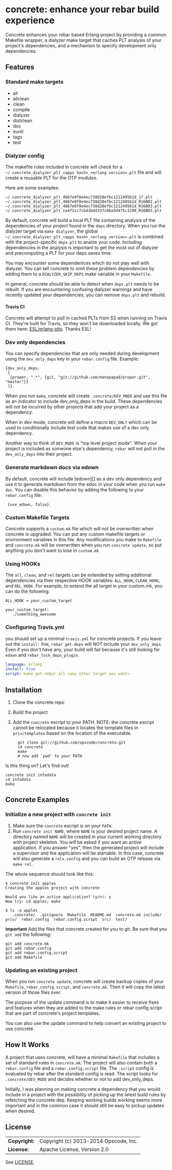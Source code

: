 # concrete: enhance your rebar build experience #

Concrete enhances your rebar based Erlang project by providing a
common Makefile wrapper, a dialyzer make target that caches PLT
analysis of your project's dependencies, and a mechanism to specify
development only dependencies.

## Features ##

### Standard make targets ###

* all
* allclean
* clean
* compile
* dialyzer
* distclean
* doc
* eunit
* tags
* test

### Dialyzer config ###

The makefile rules included in concrete will check for a
`~/.concrete_dialyzer_plt_<apps hash>_<erlang version>.plt` file and
will create a reusable PLT for the OTP modules.

Here are some examples:

```
~/.concrete_dialyzer_plt_4667e0f8e4ec738d28efbc1212495b1d_17.plt
~/.concrete_dialyzer_plt_4667e0f8e4ec738d28efbc1212495b1d_R16B02.plt
~/.concrete_dialyzer_plt_4667e0f8e4ec738d28efbc1212495b1d_R16B03.plt
~/.concrete_dialyzer_plt_ce4f2cc7cbd1bdd337c6ba5d475c1290_R16B03.plt
```

By default, concrete will build a local PLT file containing analysis
of the dependencies of your project found in the `deps`
directory. When you run the dialyzer target via `make dialyzer`, the
global `~/.concrete_dialyzer_plt_<apps hash>_<erlang version>.plt` is
combined with the project-specific `deps.plt` to analze your
code. Including dependencies in the analysis is important to get the
most out of dialyzer and precomputing a PLT for your deps saves time.

You may encounter some dependenices which do not play well with
dialyzer. You can tell concrete to omit these problem dependencies by
adding them to a `DIALYZER_SKIP_DEPS` make variable in your
`Makefile`.

In general, concrete should be able to detect when `deps.plt` needs to
be rebuilt. If you are encountering confusing dialyzer warnings and
have recently updated your dependencies, you can remove
`deps.plt` and rebuild.

#### Travis CI ####

Concrete will attempt to pull in cached PLTs from S3 when running on
Travis CI. They're built for Travis, so they won't be downloaded
locally. We got them here:
[ESL/erlang-plts](https://github.com/esl/erlang-plts). Thanks ESL!

### Dev only dependencies ###

You can specify dependencies that are only needed during development
using the `dev_only_deps` key in your `rebar.config` file. Example:
```
{dev_only_deps,
 [
  {proper, ".*", {git, "git://github.com/manopapad/proper.git", "master"}}
 ]}.
```

When you run `make`, concrete will create `.concrete/DEV_MODE` and use
this file as an indicator to include dev_only_deps in the build. These
dependencies will not be incurred by other projects that add your
project as a dependency.

When in dev mode, concrete will define a macro `DEV_ONLY` which can be
used to conditionally include test code that makes use of a dev only
dependency.

Another way to think of `DEV_MODE` is "top level project mode". When
your project is included as someone else's dependency, `rebar` will
not pull in the `dev_only_deps` into their project.

### Generate markdown docs via edown ###

By default, concrete will include [edown][] as a dev only dependency
and use it to generate markdown from the edoc in your code when you
run `make doc`. You can disable this behavior by adding the following
to your `rebar.config` file:

```
 {use_edown, false}.
```

### Custom Makefile Targets ###

Concrete supports a `custom.mk` file which will not be overwritten
when concrete is upgraded. You can put any custom makefile targets or
environment variables in this file. Any modifications you make to
`Makefile` and `concrete.mk` will be overwritten when you run
`concrete update`, so put anything you don't want to lose in
`custom.mk`

### Using HOOKs ###

The `all`, `clean`, and `rel` targets can be extended by setting
additional dependencies via their respective HOOK variables:
`ALL_HOOK`, `CLEAN_HOOK`, and `REL_HOOK`.  For example, to extend the
all target in your custom.mk, you can do the following:

```
ALL_HOOK = your_custom_target

your_custom_target:
   ./something_awesome
```

### Configuring Travis.yml ###

you should set up a minimal `travis.yml` for concrete projects. If you
leave out the `install:` line, `rebar get-deps` will *NOT* include
your `dev_only_deps`. Even if you don't have any, your build will fail
because it's still looking for `edown` and `rebar_lock_deps_plugin`.

```yaml
language: erlang
install: true
script: make get-rebar all <any other target you want>
```

## Installation ##

1. Clone the concrete repo
2. Build the project
3. Add the `concrete` escript to your PATH. NOTE: the concrete escript
   cannot be relocated because it locates the template files in
   `priv/templates` based on the location of the executable.

   ```
     git clone git://github.com/opscode/concrete.git
     cd concrete
     make
     # now add `pwd` to your PATH
   ```

Is this thing on? Let's find out!

 ```
 concrete init infodata
 cd infodata
 make
 ```

## Concrete Examples ##

### Initialize a new project with `concrete init` ###

1. Make sure the `concrete` escript is on your `PATH`.
2. Run `concrete init NAME`, where `NAME` is your desired project
   name. A directory named `NAME` will be created in your current
   working directory with project skeleton. You will be asked if you
   want an active application. If you answer "yes", then the generated
   project will include a supervisor and the application will be
   startable. In this case, concrete will also generate a
   `relx.config` and you can build an OTP release via `make rel`.

The whole sequence should look like this:

```
$ concrete init apples
Creating the apples project with concrete

Would you like an active application? (y/n): y
Now try: cd apples; make

$ ls -a apples
   .concrete/  .gitignore  Makefile  README.md  concrete.mk include/  priv/  rebar.config  rebar.config.script  src/  test/
```

**important** Add the files that concrete created for you to git.
Be sure that you `git add` the following:

```
git add concrete.mk
git add rebar.config
git add rebar.config.script
git add Makefile
```

### Updating an existing project ###

When you run `concrete update`, concrete will create backup copies of
your `Makefile`, `rebar.config.script`, and `concrete.mk`. Then
it will copy the latest version of those files over.

The purpose of the update command is to make it easier to receive
fixes and features when they are added to the make rules or rebar
config script that are part of concrete's project templates.

You can also use the update command to help convert an existing
project to use concrete.

## How It Works ##

A project that uses concrete, will have a minimal `Makefile` that
includes a set of standard rules in `concrete.mk`. The project
will also contain both a `rebar.config` file and a
`rebar.config.script` file. The `.script` config is evaluated by rebar
after the standard config is read. The script looks for
`.concrete/DEV_MODE` and decides whether or not to add dev_only_deps.

Initially, I was planning on making concrete a dependency that you
would include in a project with the possibility of picking up the
latest build rules by refetching the concrete dep. Keeping working
builds working seems more important and in the common case it should
still be easy to pickup updates when desired.

## License ##

|                      |                                          |
|:---------------------|:-----------------------------------------|
| **Copyright:**       | Copyright (c) 2013-2014 Opscode, Inc.
| **License:**         | Apache License, Version 2.0

See [LICENSE](./LICENSE).
